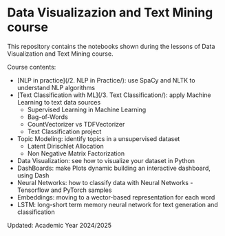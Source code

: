 # Data Visualizazion and Text Mining course
This repository contains the notebooks shown during the lessons of Data Visualization and Text Mining course.

Course contents:
* [NLP in practice](/2. NLP in Practice/): use SpaCy and NLTK to understand NLP algorithms
* [Text Classification with ML](/3. Text Classification/): apply Machine Learning to text data sources
  * Supervised Learning in Machine Learning
  * Bag-of-Words
  * CountVectorizer vs TDFVectorizer
  * Text Classification project
* Topic Modeling: identify topics in a unsupervised dataset
  * Latent Dirischlet Allocation
  * Non Negative Matrix Factorization
* Data Visualization: see how to visualize your dataset in Python
* DashBoards: make Plots dynamic building an interactive dashboard, using Dash
* Neural Networks: how to classify data with Neural Networks - Tensorflow and PyTorch samples
* Embeddings: moving to a wector-based representation for each word
* LSTM: long-short term memory neural network for text generation and classification

Updated: Academic Year 2024/2025
